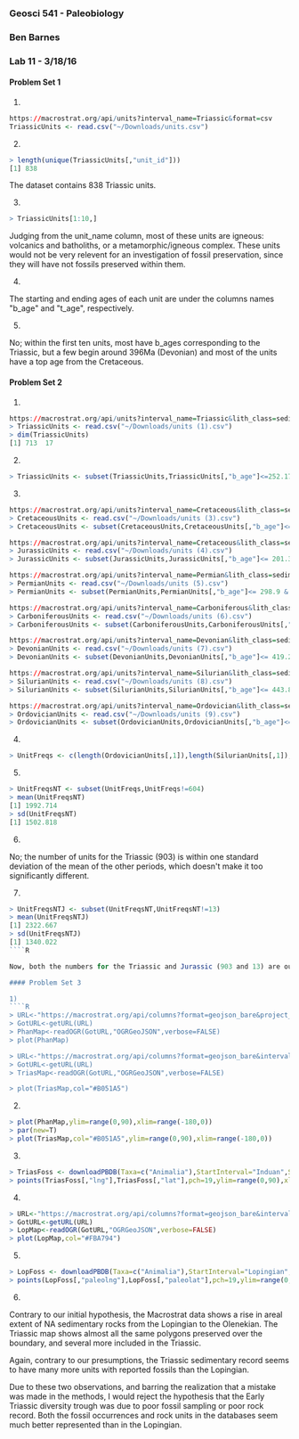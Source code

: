 ### Geosci 541 - Paleobiology
### Ben Barnes
### Lab 11 - 3/18/16

#### Problem Set 1

1)
````R
https://macrostrat.org/api/units?interval_name=Triassic&format=csv
TriassicUnits <- read.csv("~/Downloads/units.csv")
````

2)
````R
> length(unique(TriassicUnits[,"unit_id"]))
[1] 838
````

The dataset contains 838 Triassic units.

3)
````R
> TriassicUnits[1:10,]
````

Judging from the unit_name column, most of these units are igneous: volcanics and batholiths, or a metamorphic/igneous complex. These units would not be very relevent for an investigation of fossil preservation, since they will have not fossils preserved within them.

4)

The starting and ending ages of each unit are under the columns names "b_age" and "t_age", respectively.

5)

No; within the first ten units, most have b_ages corresponding to the Triassic, but a few begin around 396Ma (Devonian) and most of the units have a top age from the Cretaceous.

#### Problem Set 2

1)
````R
https://macrostrat.org/api/units?interval_name=Triassic&lith_class=sedimentary&format=csv
> TriassicUnits <- read.csv("~/Downloads/units (1).csv")
> dim(TriassicUnits)
[1] 713  17
````

2)
````R
> TriassicUnits <- subset(TriassicUnits,TriassicUnits[,"b_age"]<=252.17 & TriassicUnits[,"t_age"]>=201.3)
````

3)
````R
https://macrostrat.org/api/units?interval_name=Cretaceous&lith_class=sedimentary&format=csv
> CretaceousUnits <- read.csv("~/Downloads/units (3).csv")
> CretaceousUnits <- subset(CretaceousUnits,CretaceousUnits[,"b_age"]<= 145.0 & CretaceousUnits[,"t_age"]>=66.0)

https://macrostrat.org/api/units?interval_name=Cretaceous&lith_class=sedimentary&format=csv
> JurassicUnits <- read.csv("~/Downloads/units (4).csv")
> JurassicUnits <- subset(JurassicUnits,JurassicUnits[,"b_age"]<= 201.3 & JurassicUnits[,"t_age"]>=145.0)

https://macrostrat.org/api/units?interval_name=Permian&lith_class=sedimentary&format=csv
> PermianUnits <- read.csv("~/Downloads/units (5).csv")
> PermianUnits <- subset(PermianUnits,PermianUnits[,"b_age"]<= 298.9 & PermianUnits[,"t_age"]>=252.17)

https://macrostrat.org/api/units?interval_name=Carboniferous&lith_class=sedimentary&format=csv
> CarboniferousUnits <- read.csv("~/Downloads/units (6).csv")
> CarboniferousUnits <- subset(CarboniferousUnits,CarboniferousUnits[,"b_age"]<= 358.9 & CarboniferousUnits[,"t_age"]>=298.9)

https://macrostrat.org/api/units?interval_name=Devonian&lith_class=sedimentary&format=csv
> DevonianUnits <- read.csv("~/Downloads/units (7).csv")
> DevonianUnits <- subset(DevonianUnits,DevonianUnits[,"b_age"]<= 419.2 & DevonianUnits[,"t_age"]>=358.9)

https://macrostrat.org/api/units?interval_name=Silurian&lith_class=sedimentary&format=csv
> SilurianUnits <- read.csv("~/Downloads/units (8).csv")
> SilurianUnits <- subset(SilurianUnits,SilurianUnits[,"b_age"]<= 443.8 & SilurianUnits[,"t_age"]>= 419.2)

https://macrostrat.org/api/units?interval_name=Ordovician&lith_class=sedimentary&format=csv
> OrdovicianUnits <- read.csv("~/Downloads/units (9).csv")
> OrdovicianUnits <- subset(OrdovicianUnits,OrdovicianUnits[,"b_age"]<= 485.4 & OrdovicianUnits[,"t_age"]>= 443.8)
````

4)
````R
> UnitFreqs <- c(length(OrdovicianUnits[,1]),length(SilurianUnits[,1]),length(DevonianUnits[,1]),length(CarboniferousUnits[,1]),length(PermianUnits[,1]),length(TriassicUnits[,1]),length(JurassicUnits[,1]),length(CretaceousUnits[,1]))
````

5)
````R
> UnitFreqsNT <- subset(UnitFreqs,UnitFreqs!=604)
> mean(UnitFreqsNT)
[1] 1992.714
> sd(UnitFreqsNT)
[1] 1502.818
````

6)

No; the number of units for the Triassic (903) is within one standard deviation of the mean of the other periods, which doesn't make it too significantly different.

7)
````R
> UnitFreqsNTJ <- subset(UnitFreqsNT,UnitFreqsNT!=13)
> mean(UnitFreqsNTJ)
[1] 2322.667
> sd(UnitFreqsNTJ)
[1] 1340.022
````R

Now, both the numbers for the Triassic and Jurassic (903 and 13) are outside of one standard deviation from the mean. While this isn't that significant a distance, it does imply that these two data points are outliers to the rest.

#### Problem Set 3

1)
````R
> URL<-"https://macrostrat.org/api/columns?format=geojson_bare&project_id=1"
> GotURL<-getURL(URL)
> PhanMap<-readOGR(GotURL,"OGRGeoJSON",verbose=FALSE)
> plot(PhanMap)

> URL<-"https://macrostrat.org/api/columns?format=geojson_bare&interval_name=Induan&Anisian&Olenekian&project_id=1"
> GotURL<-getURL(URL)
> TriasMap<-readOGR(GotURL,"OGRGeoJSON",verbose=FALSE)

> plot(TriasMap,col="#B051A5")
````

2)
````R
> plot(PhanMap,ylim=range(0,90),xlim=range(-180,0))
> par(new=T)
> plot(TriasMap,col="#B051A5",ylim=range(0,90),xlim=range(-180,0))
````

3)
````R
> TriasFoss <- downloadPBDB(Taxa=c("Animalia"),StartInterval="Induan",StopInterval="Anisian")
> points(TriasFoss[,"lng"],TriasFoss[,"lat"],pch=19,ylim=range(0,90),xlim=range(-180,0))
````

4)
````R
> URL<-"https://macrostrat.org/api/columns?format=geojson_bare&interval_name=Lopingian&project_id=1"
> GotURL<-getURL(URL)
> LopMap<-readOGR(GotURL,"OGRGeoJSON",verbose=FALSE)
> plot(LopMap,col="#FBA794")
````

5)
````R
> LopFoss <- downloadPBDB(Taxa=c("Animalia"),StartInterval="Lopingian",StopInterval="Lopingian")
> points(LopFoss[,"paleolng"],LopFoss[,"paleolat"],pch=19,ylim=range(0,90),xlim=range(-180,0))
````

6)

Contrary to our initial hypothesis, the Macrostrat data shows a rise in areal extent of NA sedimentary rocks from the Lopingian to the Olenekian. The Triassic map shows almost all the same polygons preserved over the boundary, and several more included in the Triassic.

Again, contrary to our presumptions, the Triassic sedimentary record seems to have many more units with reported fossils than the Lopingian.

Due to these two observations, and barring the realization that a mistake was made in the methods, I would reject the hypothesis that the Early Triassic diversity trough was due to poor fossil sampling or poor rock record. Both the fossil occurrences and rock units in the databases seem much better represented than in the Lopingian.
